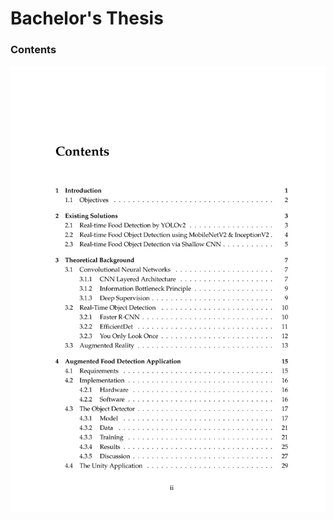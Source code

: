# Bachelor's Thesis

<h3>Contents</h3>

![](https://github.com/TimofteRazvan/bachelor-thesis-augmented-reality-food-detection/blob/master/Contents.png)
